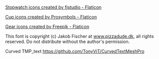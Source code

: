<a href="https://www.flaticon.com/free-icons/stopwatch" title="stopwatch icons">Stopwatch icons created by fjstudio - Flaticon</a>

<a href="https://www.flaticon.com/free-icons/cup" title="cup icons">Cup icons created by Prosymbols - Flaticon</a>

<a href="https://www.flaticon.com/free-icons/gear" title="gear icons">Gear icons created by Freepik - Flaticon</a>

This font is copyright (c) Jakob Fischer at www.pizzadude.dk,  all rights reserved. Do not distribute without the author's permission.

Curved TMP_text https://github.com/TonyViT/CurvedTextMeshPro
